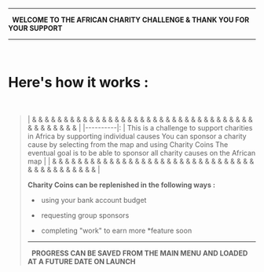 
&nbsp;  


***

&nbsp;        **WELCOME TO THE AFRICAN CHARITY CHALLENGE & THANK YOU FOR YOUR SUPPORT** 

***
&nbsp;   

**Here's how it works :**
=============
&nbsp;  

> | & & & & & & & & & & & & & & & & & & & & & & & & & & & & & & & & & & & & & & & & & & &  | 
> |----------|:
| This is a challenge to support charities in Africa by supporting individual causes      You can sponsor a charity cause by selecting from the map and using Charity Coins       The eventual goal is to be able to sponsor all charity causes on the African map     |
| & & & & & & & & & & & & & & & & & & & & & & & & & & & & & & & & & & & & & & & & & & &  | 
>
> **Charity Coins can be replenished in the following ways :** 
>
> - &nbsp;using your bank account budget
>       
> - &nbsp;requesting group sponsors 
>      
> - &nbsp;completing "work" to earn more *feature soon
> 
> _ _ _ _ 
> &nbsp;   **PROGRESS CAN BE SAVED FROM THE MAIN MENU AND LOADED AT A FUTURE DATE ON LAUNCH**

&nbsp;        